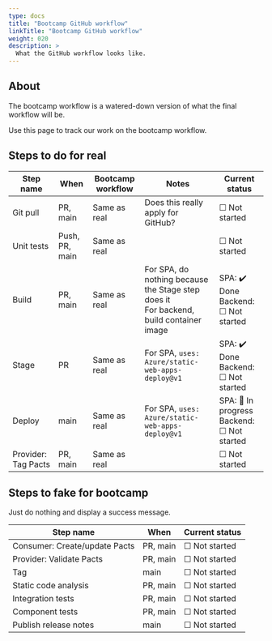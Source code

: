 ```yaml
---
type: docs
title: "Bootcamp GitHub workflow"
linkTitle: "Bootcamp GitHub workflow"
weight: 020
description: >
  What the GitHub workflow looks like.
---
```


## About

The bootcamp workflow is a watered-down version of what the final workflow will be.

Use this page to track our work on the bootcamp workflow.

## Steps to do for real

<table class="table table-striped table-bordered table-sm ">
  <thead>
    <tr>
      <th scope="col">Step name</th>
      <th scope="col">When</th>
      <th scope="col">Bootcamp workflow</th>
      <th scope="col">Notes</th>
      <th scope="col">Current status</th>
    </tr>
  </thead>
  <tbody>
    <tr>
      <!-- Step name         --><td>Git pull</td>
      <!-- When              --><td>PR, main</td>
      <!-- Bootcamp workflow --><td>Same as real</td>
      <!-- Notes             --><td>Does this really apply for GitHub?</code></td>
      <!-- Current status    --><td>☐ Not started</td>
    </tr>
    <tr>
      <!-- Step name         --><td>Unit tests</td>
      <!-- When              --><td>Push, PR, main</td>
      <!-- Bootcamp workflow --><td>Same as real</td>
      <!-- Notes             --><td></code></td>
      <!-- Current status    --><td>☐ Not started</td>
    </tr>
    <tr>
      <!-- Step name         --><td>Build</td>
      <!-- When              --><td>PR, main</td>
      <!-- Bootcamp workflow --><td>Same as real</td>
      <!-- Notes             --><td>For SPA, do nothing because the Stage step does it<br/>For backend, build container image</code></td>
      <!-- Current status    --><td>SPA: ✔️ Done<br/>Backend: ☐ Not started </td>
    </tr>
    <tr>
      <!-- Step name         --><td>Stage</td>
      <!-- When              --><td>PR</td>
      <!-- Bootcamp workflow --><td>Same as real</td>
      <!-- Notes             --><td>For SPA, <code>uses: Azure/static-web-apps-deploy@v1</code></td>
      <!-- Current status    --><td>SPA: ✔️ Done<br/>Backend: ☐ Not started </td>
    </tr>
    <tr>
      <!-- Step name         --><td>Deploy</td>
      <!-- When              --><td>main</td>
      <!-- Bootcamp workflow --><td>Same as real</td>
      <!-- Notes             --><td>For SPA, <code>uses: Azure/static-web-apps-deploy@v1</code></td>
      <!-- Current status    --><td>SPA: 🚧 In progress<br/>Backend: ☐ Not started </td>
    </tr>
    <tr>
      <!-- Step name         --><td>Provider: Tag Pacts</td>
      <!-- When              --><td>PR, main</td>
      <!-- Bootcamp workflow --><td>Same as real</td>
      <!-- Notes             --><td></code></td>
      <!-- Current status    --><td>☐ Not started</td>
    </tr>
  </tbody>

</table>

## Steps to fake for bootcamp

Just do nothing and display a success message.

<table class="table table-striped table-bordered table-sm ">
  <thead>
    <tr>
      <th scope="col">Step name</th>
      <th scope="col">When</th>
      <th scope="col">Current status</th>
    </tr>
  </thead>
  <tbody>
    <tr>
      <!-- Step name         --><td>Consumer: Create/update Pacts</td>
      <!-- When              --><td>PR, main</td>
      <!-- Current status    --><td>☐ Not started</td>
    </tr>
    <tr>
      <!-- Step name         --><td>Provider: Validate Pacts</td>
      <!-- When              --><td>PR, main</td>
      <!-- Current status    --><td>☐ Not started</td>
    </tr>
    <tr>
      <!-- Step name         --><td>Tag</td>
      <!-- When              --><td>main</td>
      <!-- Current status    --><td>☐ Not started</td>
    </tr>
    <tr>
      <!-- Step name         --><td>Static code analysis</td>
      <!-- When              --><td>PR, main</td>
      <!-- Current status    --><td>☐ Not started</td>
    </tr>
    <tr>
      <!-- Step name         --><td>Integration tests</td>
      <!-- When              --><td>PR, main</td>
      <!-- Current status    --><td>☐ Not started</td>
    </tr>
    <tr>
      <!-- Step name         --><td>Component tests</td>
      <!-- When              --><td>PR, main</td>
      <!-- Current status    --><td>☐ Not started</td>
    </tr>
    <tr>
      <!-- Step name         --><td>Publish release notes</td>
      <!-- When              --><td>main</td>
      <!-- Current status    --><td>☐ Not started</td>
    </tr>
  </tbody>

</table>